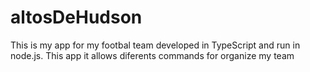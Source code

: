 # altosDeHudson
This is my app for my footbal team developed in TypeScript and run in node.js. This app it allows diferents commands for organize my team

